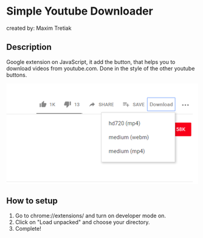 # Simple Youtube Downloader

created by: Maxim Tretiak

## Description

Google extension on JavaScript, it add the button, that helps you to download videos from youtube.com. Done in the style of the other youtube buttons.

![screen](screen.PNG)


## How to setup

1. Go to chrome://extensions/ and turn on developer mode on.
2. Click on "Load unpacked" and choose your directory.
3. Complete!

